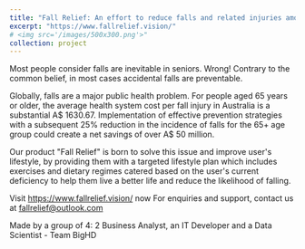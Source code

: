 ```yaml
---
title: "Fall Relief: An effort to reduce falls and related injuries among age group 65 and older"
excerpt: "https://www.fallrelief.vision/"
# <img src='/images/500x300.png'>"
collection: project
---
```


Most people consider falls are inevitable in seniors. Wrong! Contrary to the common belief, in most cases accidental falls are preventable.

Globally, falls are a major public health problem.
For people aged 65 years or older, the average health system cost per fall injury in Australia is a substantial A$ 1630.67.
Implementation of effective prevention strategies with a subsequent 25% reduction in the incidence of falls for
the 65+ age group could create a net savings of over A$ 50 million.

Our product "Fall Relief" is born to solve this issue and improve user's lifestyle,
by providing them with a targeted lifestyle plan which includes exercises and dietary regimes catered based on the
user's current deficiency to help them live a better life and reduce the likelihood of falling.

Visit https://www.fallrelief.vision/ now
For enquiries and support, contact us at fallrelief@outlook.com

Made by a group of 4: 2 Business Analyst, an IT Developer and a Data Scientist - Team BigHD

